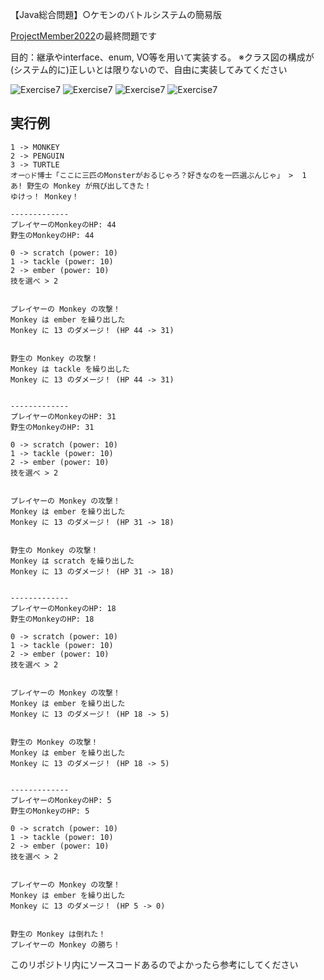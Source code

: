 【Java総合問題】○ケモンのバトルシステムの簡易版

[ProjectMember2022](https://github.com/fujiitomoko/ProjectMember2022Document)の最終問題です

目的：継承やinterface、enum, VO等を用いて実装する。
※クラス図の構成が(システム的に)正しいとは限りないので、自由に実装してみてください

![Exercise7](https://user-images.githubusercontent.com/73931800/198674135-fa6aac32-c2e8-43d5-a044-47364ea81147.png)
![Exercise7](https://user-images.githubusercontent.com/73931800/198861634-ea0426ed-cebb-4a23-8a25-b66e4c8d00df.png)
![Exercise7](https://user-images.githubusercontent.com/73931800/198674207-d70985fa-759a-4a8e-8faf-c75846d7760e.png)
![Exercise7](https://user-images.githubusercontent.com/73931800/198674228-e7885e6e-73be-4285-b5cd-852945ba3b65.png)

## 実行例

```shell
1 -> MONKEY
2 -> PENGUIN
3 -> TURTLE
オー○ド博士「ここに三匹のMonsterがおるじゃろ？好きなのを一匹選ぶんじゃ」 >  1
あ! 野生の Monkey が飛び出してきた！
ゆけっ！ Monkey！

-------------
プレイヤーのMonkeyのHP: 44
野生のMonkeyのHP: 44

0 -> scratch (power: 10)
1 -> tackle (power: 10)
2 -> ember (power: 10)
技を選べ > 2


プレイヤーの Monkey の攻撃！
Monkey は ember を繰り出した
Monkey に 13 のダメージ！ (HP 44 -> 31)


野生の Monkey の攻撃！
Monkey は tackle を繰り出した
Monkey に 13 のダメージ！ (HP 44 -> 31)


-------------
プレイヤーのMonkeyのHP: 31
野生のMonkeyのHP: 31

0 -> scratch (power: 10)
1 -> tackle (power: 10)
2 -> ember (power: 10)
技を選べ > 2


プレイヤーの Monkey の攻撃！
Monkey は ember を繰り出した
Monkey に 13 のダメージ！ (HP 31 -> 18)


野生の Monkey の攻撃！
Monkey は scratch を繰り出した
Monkey に 13 のダメージ！ (HP 31 -> 18)


-------------
プレイヤーのMonkeyのHP: 18
野生のMonkeyのHP: 18

0 -> scratch (power: 10)
1 -> tackle (power: 10)
2 -> ember (power: 10)
技を選べ > 2


プレイヤーの Monkey の攻撃！
Monkey は ember を繰り出した
Monkey に 13 のダメージ！ (HP 18 -> 5)


野生の Monkey の攻撃！
Monkey は ember を繰り出した
Monkey に 13 のダメージ！ (HP 18 -> 5)


-------------
プレイヤーのMonkeyのHP: 5
野生のMonkeyのHP: 5

0 -> scratch (power: 10)
1 -> tackle (power: 10)
2 -> ember (power: 10)
技を選べ > 2


プレイヤーの Monkey の攻撃！
Monkey は ember を繰り出した
Monkey に 13 のダメージ！ (HP 5 -> 0)


野生の Monkey は倒れた！
プレイヤーの Monkey の勝ち！
```

このリポジトリ内にソースコードあるのでよかったら参考にしてください
